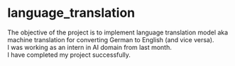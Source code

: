 # language_translation
The objective of the project is to implement language translation model aka machine translation for converting German to English (and vice versa). 
<br>I was working as an intern in AI domain from last month.</br>
I have completed my project successfully.
